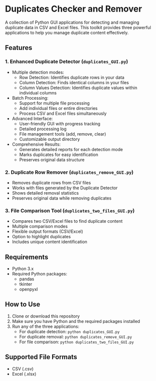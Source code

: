 # Duplicates Checker and Remover

A collection of Python GUI applications for detecting and managing duplicate data in CSV and Excel files. This toolkit provides three powerful applications to help you manage duplicate content effectively.

## Features

### 1. Enhanced Duplicate Detector (`duplicates_GUI.py`)
- Multiple detection modes:
  - Row Detection: Identifies duplicate rows in your data
  - Column Detection: Finds identical columns in your files
  - Column Values Detection: Identifies duplicate values within individual columns
- Batch Processing:
  - Support for multiple file processing
  - Add individual files or entire directories
  - Process CSV and Excel files simultaneously
- Advanced Interface:
  - User-friendly GUI with progress tracking
  - Detailed processing log
  - File management tools (add, remove, clear)
  - Customizable output directory
- Comprehensive Results:
  - Generates detailed reports for each detection mode
  - Marks duplicates for easy identification
  - Preserves original data structure

### 2. Duplicate Row Remover (`duplicates_remove_GUI.py`)
- Removes duplicate rows from CSV files
- Works with files generated by the Duplicate Detector
- Shows detailed removal statistics
- Preserves original data while removing duplicates

### 3. File Comparison Tool (`duplicates_two_files_GUI.py`)
- Compares two CSV/Excel files to find duplicate content
- Multiple comparison modes
- Flexible output formats (CSV/Excel)
- Option to highlight duplicates
- Includes unique content identification

## Requirements
- Python 3.x
- Required Python packages:
  - pandas
  - tkinter
  - openpyxl

## How to Use

1. Clone or download this repository
2. Make sure you have Python and the required packages installed
3. Run any of the three applications:
   - For duplicate detection: `python duplicates_GUI.py`
   - For duplicate removal: `python duplicates_remove_GUI.py`
   - For file comparison: `python duplicates_two_files_GUI.py`

## Supported File Formats
- CSV (.csv)
- Excel (.xlsx) 
